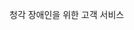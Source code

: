 <Token xmlns:xlink="http://www.w3.org/1999/xlink">청각 장애인을 위한 고객 서비스</Token>

<!--HONumber=Jul16_HO3-->


